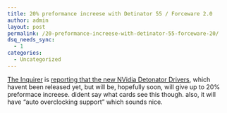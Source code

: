 ```yaml
---
title: 20% preformance increese with Detinator 55 / Forceware 2.0
author: admin
layout: post
permalink: /20-preformance-increese-with-detinator-55-forceware-20/
dsq_needs_sync:
  - 1
categories:
  - Uncategorized
---
```

[The Inquirer][1] is [reporting that the new NVidia Detonator Drivers][2], which havent been released yet, but will be, hopefully soon, will give up to 20% preformace increese. dident say what cards see this though. also, it will have &#8220;auto overclocking support&#8221; which sounds nice.

 [1]: http://www.theinquirer.net/
 [2]: http://www.theinquirer.net/?article=14069
